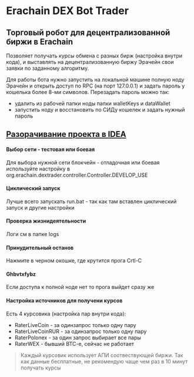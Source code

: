 # Erachain DEX Bot Trader
## Торговый робот для децентрализованной биржи в Erachain

Позволяет получать курсы обмена с разных бирж (настройка внутри кода),
 и выставлять на децентрализованную биржу Эрачейн свои заявки по заданному алгоритму.

Для работы бота нужно запустить на локальной машине полную ноду Эрачейн
 и открыть доступ по RPC (на порт 127.0.0.1) и задать пароль у кошелька более 8-ми символов.
  Перезадать пароль можно так:
 + удалить из рабочей папки ноды папки walletKeys и dataWallet
 + запустить ноду и восстановить по СИДу кошелек и задать нужный пароль 

## [Разорачивание проекта в IDEA](README-start.md)


#### Выбор сети - тестовая или боевая 
 Для выбора нужной сети блокчейн - отладочная или боевая используйте настройку в org.erachain.dextrader.controller.Controller.DEVELOP_USE

#### Циклический запуск
 Лучше всего запускать run.bat - так как там вставлен циклический запуск и другие настройки

#### Проверка жизнидеятельности
 Логи см в папке logs
 
#### Принудительный останов
 Нажмите в черном окошке, где крутится прога Crtl-C

#### Ghbvtxfybz
 Если доступа к полной ноде нет то прога выйдет сразу же
 
#### Настройка источников для получени курсов
 Есть 4 курсовика (настройка пар внутри кода):
  + RaterLiveCoin - за одинзапрос только одну пару
  + RaterLiveCoinRUR - за одинзапрос только одну пару
  + RaterPolonex - за один запрос выбирает все пары
  + RaterWEX - бывший BTC-e, сейчас не работает
 
 > Каждый курсовик использует АПИ соотвествующей биржи. Так как данные бесплатные,
  не рекомендую чаще чем раз в 10 минут получать курсы 
 
 
